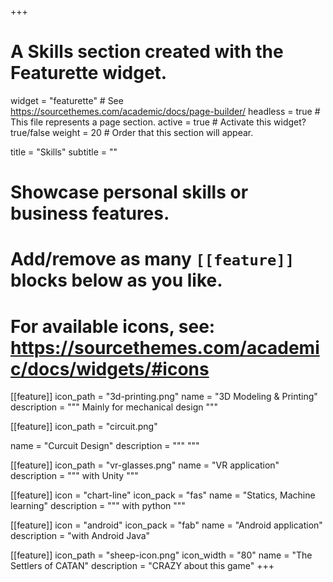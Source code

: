 +++
# A Skills section created with the Featurette widget.
widget = "featurette"  # See https://sourcethemes.com/academic/docs/page-builder/
headless = true  # This file represents a page section.
active = true  # Activate this widget? true/false
weight = 20  # Order that this section will appear.

title = "Skills"
subtitle = ""

# Showcase personal skills or business features.
# 
# Add/remove as many `[[feature]]` blocks below as you like.
# 
# For available icons, see: https://sourcethemes.com/academic/docs/widgets/#icons

[[feature]]
  icon_path = "3d-printing.png"
  name = "3D Modeling & Printing"
  description = """
  Mainly for mechanical design
  """

[[feature]]
icon_path = "circuit.png"

name = "Curcuit Design"
description = """ 
"""

[[feature]]
icon_path = "vr-glasses.png"
name = "VR application"
description = """
with Unity 
"""

[[feature]]
  icon = "chart-line"
  icon_pack = "fas"
  name = "Statics, Machine learning"
  description = """
  with python
  """

[[feature]]
  icon = "android"
  icon_pack = "fab"
  name = "Android application"
  description = "with Android Java"

[[feature]]
  icon_path = "sheep-icon.png"
  icon_width = "80"
  name = "The Settlers of CATAN"
  description = "CRAZY about this game"
+++
